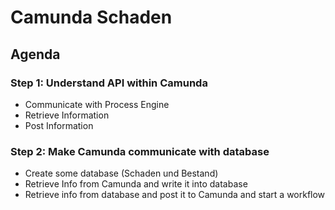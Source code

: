 # Camunda Schaden

## Agenda
### Step 1: Understand API within Camunda
- Communicate with Process Engine
- Retrieve Information
- Post Information
### Step 2: Make Camunda communicate with database
- Create some database (Schaden und Bestand)
- Retrieve Info from Camunda and write it into database
- Retrieve info from database and post it to Camunda and start a workflow
